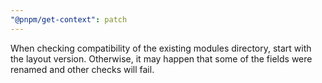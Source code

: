 ```yaml
---
"@pnpm/get-context": patch
---
```


When checking compatibility of the existing modules directory, start with the layout version. Otherwise, it may happen that some of the fields were renamed and other checks will fail.
